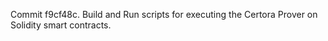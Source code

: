 Commit f9cf48c.                    Build and Run scripts for executing the Certora Prover on Solidity smart contracts.